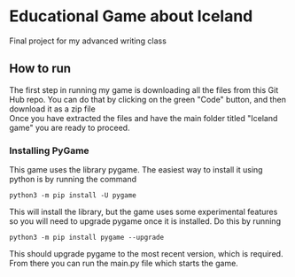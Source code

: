 # Educational Game about Iceland
Final project for my advanced writing class
## How to run
The first step in running my game is downloading all the files from this Git Hub repo. You can do that by clicking on the green "Code" button, and then download it as a zip file <br>
Once you have extracted the files and have the main folder titled "Iceland game" you are ready to proceed. 
### Installing PyGame
This game uses the library pygame. The easiest way to install it using python is by running the command 
```
python3 -m pip install -U pygame
```
This will install the library, but the game uses some experimental features so you will need to upgrade pygame once it is installed. Do this by running 
```
python3 -m pip install pygame --upgrade
```
This should upgrade pygame to the most recent version, which is required. <br>
From there you can run the main.py file which starts the game. 
